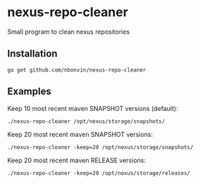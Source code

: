# nexus-repo-cleaner
Small program to clean nexus repositories

## Installation

```
go get github.com/nbonvin/nexus-repo-cleaner
```

## Examples 

Keep 10 most recent maven SNAPSHOT versions (default):
```
./nexus-repo-cleaner /opt/nexus/storage/snapshots/ 
```

Keep 20 most recent maven SNAPSHOT versions:
```
./nexus-repo-cleaner -keep=20 /opt/nexus/storage/snapshots/ 
```

Keep 20 most recent maven RELEASE versions:
```
./nexus-repo-cleaner -keep=20 /opt/nexus/storage/releases/ 
```
